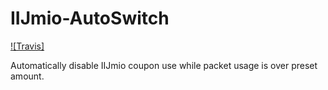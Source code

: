 # IIJmio-AutoSwitch

[![Travis]](https://travis-ci.org/tagattie/IIJmio-AutoSwitch)

Automatically disable IIJmio coupon use while packet usage is over preset amount.

